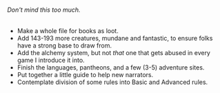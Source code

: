 ###### Don't mind this too much.

* Make a whole file for books as loot.
* Add 143-193 more creatures, mundane and fantastic, to ensure folks have a strong base to draw from.
* Add the alchemy system, but not *that* one that gets abused in every game I introduce it into.
* Finish the languages, pantheons, and a few (3-5) adventure sites.
* Put together a little guide to help new narrators.
* Contemplate division of some rules into Basic and Advanced rules.
